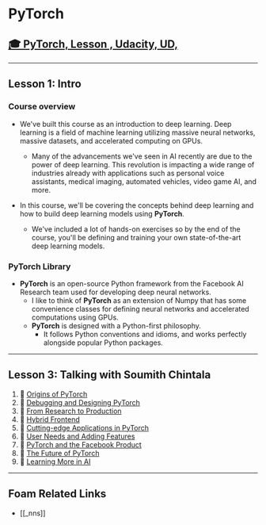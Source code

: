 # PyTorch

## [🎓 PyTorch, Lesson , Udacity, UD,]()

---

## **Lesson 1: Intro**

### Course overview

- We've built this course as an introduction to deep learning. Deep learning is a field of machine learning utilizing massive neural networks, massive datasets, and accelerated computing on GPUs.

  - Many of the advancements we've seen in AI recently are due to the power of deep learning. This revolution is impacting a wide range of industries already with applications such as personal voice assistants, medical imaging, automated vehicles, video game AI, and more.

- In this course, we'll be covering the concepts behind deep learning and how to build deep learning models using **PyTorch**.
  - We've included a lot of hands-on exercises so by the end of the course, you'll be defining and training your own state-of-the-art deep learning models.

### **PyTorch Library**

- **PyTorch** is an open-source Python framework from the Facebook AI Research team used for developing deep neural networks.
  - I like to think of **PyTorch** as an extension of Numpy that has some convenience classes for defining neural networks and accelerated computations using GPUs.
  - **PyTorch** is designed with a Python-first philosophy.
    - It follows Python conventions and idioms, and works perfectly alongside popular Python packages.

---

## **Lesson 3: Talking with Soumith Chintala**

1. 🎥 [Origins of PyTorch](https://youtu.be/0eLXNFv6aT8)
2. 🎥 [Debugging and Designing PyTorch](https://youtu.be/Nn8140ECzPU)
3. 🎥 [From Research to Production](https://youtu.be/eCysOAw8azs)
4. 🎥 [Hybrid Frontend](https://youtu.be/J4z-P8yUZu4)
5. 🎥 [Cutting-edge Applications in PyTorch](https://youtu.be/s8p6vqOubqw)
6. 🎥 [User Needs and Adding Features](https://youtu.be/7HH65_c7Acw)
7. 🎥 [PyTorch and the Facebook Product](https://youtu.be/TjVveb0iVrA)
8. 🎥 [The Future of PyTorch](https://youtu.be/vfCg3FoOjE4)
9. 🎥 [Learning More in AI](https://youtu.be/NMItGw0GFGM)

---

## Foam Related Links

- [[_nns]]
